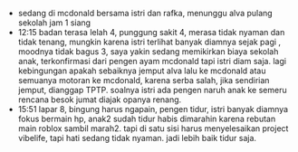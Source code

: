- sedang di mcdonald bersama istri dan rafka, menunggu alva pulang sekolah jam 1 siang
- 12:15 badan terasa lelah 4, punggung sakit 4, merasa tidak nyaman dan tidak tenang, mungkin karena istri terlihat banyak diamnya sejak pagi , moodnya tidak bagus 3, saya yakin sedang memikirkan biaya sekolah anak, terkonfirmasi dari pengen ayam mcdonald tapi istri diam saja. lagi kebingungan apakah sebaiknya jemput alva lalu ke mcdonald atau semuanya motoran ke mcdonald, karena serba salah, jika sendirian jemput, dianggap TPTP. soalnya istri ada pengen naruh anak ke semeru rencana besok jumat diajak opanya renang.
- 15:51 lapar 8, bingung harus ngapain, pengen tidur, istri banyak diamnya fokus bermain hp, anak2 sudah tidur habis dimarahin karena rebutan main roblox sambil marah2. tapi di satu sisi harus menyelesaikan project vibelife, tapi hati sedang tidak nyaman. jadi lebih baik tidur saja.